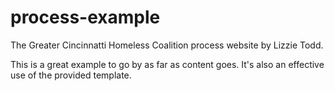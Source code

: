 # process-example
The Greater Cincinnatti Homeless Coalition process website by Lizzie Todd.

This is a great example to go by as far as content goes. It's also an effective use of the provided template.
